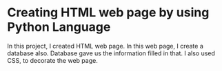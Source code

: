 # Creating HTML web page by using Python Language
In this project, I created HTML web page.
In this web page, I create a database also.
Database gave us the information filled in that.
I also used CSS, to decorate the web page.
